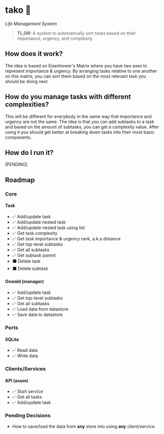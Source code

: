 # tako 🐙
_Life Management System_

> **TL;DR:** A system to automatically sort tasks based on their importance, urgency, and complexity. 

## How does it work?
The idea is based on Eisenhower's Matrix where you have two axes to represent importance & urgency. By arranging tasks relative to one another on this matrix, you can sort them based on the most relevant task you should be doing next.

## How do you manage tasks with different complexities?
This will be different for everybody in the same way that importance and urgency are not the same. The idea is that you can add subtasks to a task and based on the amount of subtasks, you can get a complexity value. After using it you should get better at breaking down tasks into their most basic components.

## How do I run it?
[PENDING]


## Roadmap
### Core
#### Task
- ✅ Add/update task
- ✅ Add/update nested task
- ✅ Add/update nested task using list
- ✅ Get task complexity
- ✅ Get task importance & urgency rank, a.k.a distance
- ✅ Get top-level subtasks
- ✅ Get all subtasks
- ✅ Get subtask parent
- ⬛ Delete task
- ⬛ Delete subtask
#### Oswald (manager)
- ✅ Add/update task
- ✅ Get top-level subtasks
- ✅ Get all subtasks
- ✅ Load data from datastore
- ✅ Save data to datastore
### Ports
#### SQLite
- ✅ Read data
- ✅ Write data
### Clients/Services
#### API (axum)
- ✅ Start service
- ✅ Get all tasks
- ✅ Add/update task

### Pending Decisions
- How to save/load the data from **any** store into using **any** client/service.

